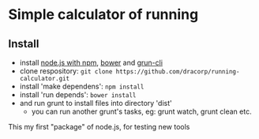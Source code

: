 # Simple calculator of running

## Install

* install [node.js with npm](http://nodejs.org/), [bower](http://bower.io/) and [grun-cli](https://github.com/gruntjs/grunt-cli)
* clone respository: `git clone https://github.com/dracorp/running-calculator.git`
* install 'make dependens': `npm install`
* install 'run depends': `bower install`
* and run grunt to install files into directory 'dist'
    * you can run another grunt's tasks, eg: grunt watch, grunt clean etc.

This my first "package" of node.js, for testing new tools
